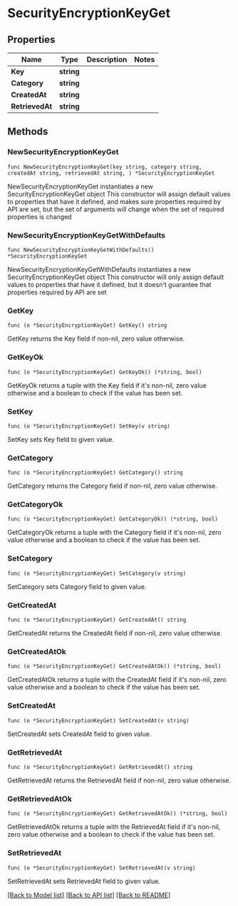 # SecurityEncryptionKeyGet

## Properties

Name | Type | Description | Notes
------------ | ------------- | ------------- | -------------
**Key** | **string** |  | 
**Category** | **string** |  | 
**CreatedAt** | **string** |  | 
**RetrievedAt** | **string** |  | 

## Methods

### NewSecurityEncryptionKeyGet

`func NewSecurityEncryptionKeyGet(key string, category string, createdAt string, retrievedAt string, ) *SecurityEncryptionKeyGet`

NewSecurityEncryptionKeyGet instantiates a new SecurityEncryptionKeyGet object
This constructor will assign default values to properties that have it defined,
and makes sure properties required by API are set, but the set of arguments
will change when the set of required properties is changed

### NewSecurityEncryptionKeyGetWithDefaults

`func NewSecurityEncryptionKeyGetWithDefaults() *SecurityEncryptionKeyGet`

NewSecurityEncryptionKeyGetWithDefaults instantiates a new SecurityEncryptionKeyGet object
This constructor will only assign default values to properties that have it defined,
but it doesn't guarantee that properties required by API are set

### GetKey

`func (o *SecurityEncryptionKeyGet) GetKey() string`

GetKey returns the Key field if non-nil, zero value otherwise.

### GetKeyOk

`func (o *SecurityEncryptionKeyGet) GetKeyOk() (*string, bool)`

GetKeyOk returns a tuple with the Key field if it's non-nil, zero value otherwise
and a boolean to check if the value has been set.

### SetKey

`func (o *SecurityEncryptionKeyGet) SetKey(v string)`

SetKey sets Key field to given value.


### GetCategory

`func (o *SecurityEncryptionKeyGet) GetCategory() string`

GetCategory returns the Category field if non-nil, zero value otherwise.

### GetCategoryOk

`func (o *SecurityEncryptionKeyGet) GetCategoryOk() (*string, bool)`

GetCategoryOk returns a tuple with the Category field if it's non-nil, zero value otherwise
and a boolean to check if the value has been set.

### SetCategory

`func (o *SecurityEncryptionKeyGet) SetCategory(v string)`

SetCategory sets Category field to given value.


### GetCreatedAt

`func (o *SecurityEncryptionKeyGet) GetCreatedAt() string`

GetCreatedAt returns the CreatedAt field if non-nil, zero value otherwise.

### GetCreatedAtOk

`func (o *SecurityEncryptionKeyGet) GetCreatedAtOk() (*string, bool)`

GetCreatedAtOk returns a tuple with the CreatedAt field if it's non-nil, zero value otherwise
and a boolean to check if the value has been set.

### SetCreatedAt

`func (o *SecurityEncryptionKeyGet) SetCreatedAt(v string)`

SetCreatedAt sets CreatedAt field to given value.


### GetRetrievedAt

`func (o *SecurityEncryptionKeyGet) GetRetrievedAt() string`

GetRetrievedAt returns the RetrievedAt field if non-nil, zero value otherwise.

### GetRetrievedAtOk

`func (o *SecurityEncryptionKeyGet) GetRetrievedAtOk() (*string, bool)`

GetRetrievedAtOk returns a tuple with the RetrievedAt field if it's non-nil, zero value otherwise
and a boolean to check if the value has been set.

### SetRetrievedAt

`func (o *SecurityEncryptionKeyGet) SetRetrievedAt(v string)`

SetRetrievedAt sets RetrievedAt field to given value.



[[Back to Model list]](../README.md#documentation-for-models) [[Back to API list]](../README.md#documentation-for-api-endpoints) [[Back to README]](../README.md)


